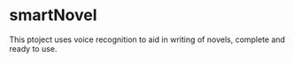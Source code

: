 # smartNovel
This ptoject uses voice recognition to aid in writing of novels, complete and ready to use. 

